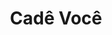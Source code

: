 ---
layout: archive_film
permalink: en/archive/2021/music-video/cade-voce

title: Cadê Você
director: Vittu Ugo,<br/> Peter the Moon
country: France
description: A mysterious man in a dark mood wanders the streets of a retro city with hints of the Florida coast. His journey will oscillate between dream and reality, painful past and fantasized projections. This passionate lover will have to face his old demons to see the sun reappear on the city and in his heart.
category: music-video
image_folder: images/films/archive/2021/music-video/cade-voce
is_winner: false
submission_year: 2021
lang: en
---